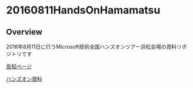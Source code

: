 # 20160811HandsOnHamamatsu

## Overview
2016年8月11日に行うMicrosoft技術全国ハンズオンツアー浜松会場の資料リポジトリです

[告知ページ](http://mspjp.connpass.com/event/36739/)

[ハンズオン資料](https://1drv.ms/f/s!ArFh3sO2nfyGdDIbyWyZfdMLgGU)
